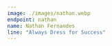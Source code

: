 ```yaml
---
image: ./images/nathan.webp
endpoint: nathan
name: Nathan Fernandes
line: "Always Dress for Success"
---
```

